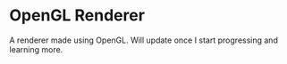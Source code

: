 # OpenGL Renderer

A renderer made using OpenGL. Will update once I start progressing and learning more. 
